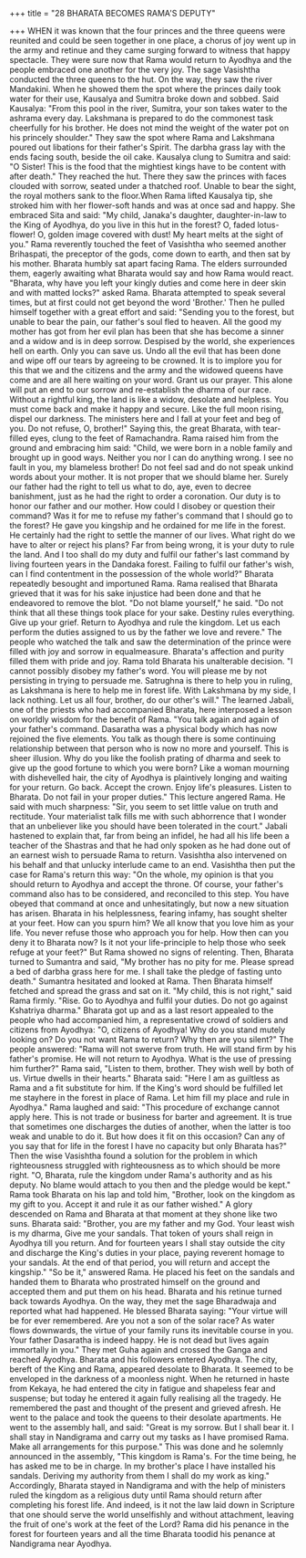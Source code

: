 +++
title = "28 BHARATA BECOMES RAMA'S DEPUTY"

+++
WHEN it was known that the four
princes and the three queens were reunited
and could be seen together in one place, a
chorus of joy went up in the army and
retinue and they came surging forward to
witness that happy spectacle. They were
sure now that Rama would return to
Ayodhya and the people embraced one
another for the very joy.
The sage Vasishtha conducted the three
queens to the hut. On the way, they saw
the river Mandakini. When he showed
them the spot where the princes daily took
water for their use, Kausalya and Sumitra
broke down and sobbed. Said Kausalya:
"From this pool in the river, Sumitra,
your son takes water to the ashrama every
day. Lakshmana is prepared to do the
commonest task cheerfully for his brother.
He does not mind the weight of the water
pot on his princely shoulder."
They saw the spot where Rama and
Lakshmana poured out libations for their
father's Spirit. The darbha grass lay with
the ends facing south, beside the oil cake.
Kausalya clung to Sumitra and said: "O
Sister! This is the food that the mightiest
kings have to be content with after death."
They reached the hut. There they saw
the princes with faces clouded with
sorrow, seated under a thatched roof.
Unable to bear the sight, the royal mothers
sank to the floor.When Rama lifted Kausalya tip, she
stroked him with her flower-soft hands
and was at once sad and happy. She
embraced Sita and said: "My child,
Janaka's daughter, daughter-in-law to the
King of Ayodhya, do you live in this hut
in the forest? O, faded lotus-flower! O,
golden image covered with dust! My heart
melts at the sight of you."
Rama reverently touched the feet of
Vasishtha who seemed another Brihaspati,
the preceptor of the gods, come down to
earth, and then sat by his mother. Bharata
humbly sat apart facing Rama. The elders
surrounded them, eagerly awaiting what
Bharata would say and how Rama would
react.
"Bharata, why have you left your
kingly duties and come here in deer skin
and with matted locks?" asked Rama.
Bharata attempted to speak several times,
but at first could not get beyond the word
'Brother.' Then he pulled himself together
with a great effort and said:
"Sending you to the forest, but unable
to bear the pain, our father's soul fled to
heaven. All the good my mother has got
from her evil plan has been that she has
become a sinner and a widow and is in
deep sorrow. Despised by the world, she
experiences hell on earth. Only you can
save us. Undo all the evil that has been
done and wipe off our tears by agreeing to
be crowned. It is to implore you for this
that we and the citizens and the army and
the widowed queens have come and are
all here waiting on your word. Grant us
our prayer. This alone will put an end to
our sorrow and re-establish the dharma of
our race. Without a rightful king, the land
is like a widow, desolate and helpless.
You must come back and make it happy
and secure. Like the full moon rising,
dispel our darkness. The ministers here
and I fall at your feet and beg of you. Do
not refuse, O, brother!"
Saying this, the great Bharata, with
tear-filled eyes, clung to the feet of
Ramachandra.
Rama raised him from the ground and
embracing him said:
"Child, we were born in a noble family
and brought up in good ways. Neither you
nor I can do anything wrong. I see no fault
in you, my blameless brother! Do not feel
sad and do not speak unkind words about
your mother. It is not proper that we
should blame her. Surely our father had
the right to tell us what to do, aye, even to
decree banishment, just as he had the right
to order a coronation. Our duty is to honor
our father and our mother. How could I
disobey or question their command? Was
it for me to refuse my father's command
that I should go to the forest? He gave you
kingship and he ordained for me life in the
forest. He certainly had the right to settle
the manner of our lives. What right do we
have to alter or reject his plans? Far from
being wrong, it is your duty to rule the
land. And I too shall do my duty and fulfil
our father's last command by living
fourteen years in the Dandaka forest.
Failing to fulfil our father's wish, can I
find contentment in the possession of the
whole world?"
Bharata repeatedly besought and
importuned Rama. Rama realised that
Bharata grieved that it was for his sake
injustice had been done and that he
endeavored to remove the blot.
"Do not blame yourself," he said. "Do
not think that all these things took place
for your sake. Destiny rules everything.
Give up your grief. Return to Ayodhya
and rule the kingdom. Let us each perform
the duties assigned to us by the father we
love and revere."
The people who watched the talk and
saw the determination of the prince were
filled with joy and sorrow in equalmeasure. Bharata's affection and purity
filled them with pride and joy.
Rama told Bharata his unalterable
decision. "I cannot possibly disobey my
father's word. You will please me by not
persisting in trying to persuade me.
Satrughna is there to help you in ruling, as
Lakshmana is here to help me in forest
life. With Lakshmana by my side, I lack
nothing. Let us all four, brother, do our
other's will."
The learned Jabali, one of the priests
who had accompanied Bharata, here
interposed a lesson on worldly wisdom for
the benefit of Rama. "You talk again and
again of your father's command.
Dasaratha was a physical body which has
now rejoined the five elements. You talk
as though there is some continuing
relationship between that person who is
now no more and yourself. This is sheer
illusion. Why do you like the foolish
prating of dharma and seek to give up the
good fortune to which you were born?
Like a woman mourning with dishevelled
hair, the city of Ayodhya is plaintively
longing and waiting for your return. Go
back. Accept the crown. Enjoy life's
pleasures. Listen to Bharata. Do not fail in
your proper duties."
This lecture angered Rama. He said
with much sharpness: "Sir, you seem to
set little value on truth and rectitude. Your
materialist talk fills me with such
abhorrence that I wonder that an
unbeliever like you should have been
tolerated in the court."
Jabali hastened to explain that, far from
being an infidel, he had all his life been a
teacher of the Shastras and that he had
only spoken as he had done out of an
earnest wish to persuade Rama to return.
Vasishtha also intervened on his behalf
and that unlucky interlude came to an end.
Vasishtha then put the case for Rama's
return this way:
"On the whole, my opinion is that you
should return to Ayodhya and accept the
throne. Of course, your father's command
also has to be considered, and reconciled
to this step. You have obeyed that
command at once and unhesitatingly, but
now a new situation has arisen. Bharata in
his helplessness, fearing infamy, has
sought shelter at your feet. How can you
spurn him? We all know that you love
him as your life. You never refuse those
who approach you for help. How then can
you deny it to Bharata now? Is it not your
life-principle to help those who seek
refuge at your feet?"
But Rama showed no signs of
relenting. Then, Bharata turned to
Sumantra and said, "My brother has no
pity for me. Please spread a bed of darbha
grass here for me. I shall take the pledge
of fasting unto death."
Sumantra hesitated and looked at
Rama. Then Bharata himself fetched and
spread the grass and sat on it.
"My child, this is not right," said Rama
firmly. "Rise. Go to Ayodhya and fulfil
your duties. Do not go against Kshatriya
dharma."
Bharata got up and as a last resort
appealed to the people who had
accompanied him, a representative crowd
of soldiers and citizens from Ayodhya:
"O, citizens of Ayodhya! Why do you
stand mutely looking on? Do you not want
Rama to return? Why then are you silent?"
The people answered: "Rama will not
swerve from truth. He will stand firm by
his father's promise. He will not return to
Ayodhya. What is the use of pressing him
further?"
Rama said, "Listen to them, brother.
They wish well by both of us. Virtue
dwells in their hearts."
Bharata said: "Here I am as guiltless as
Rama and a fit substitute for him. If the
King's word should be fulfilled let me stayhere in the forest in place of Rama. Let
him fill my place and rule in Ayodhya."
Rama laughed and said: "This
procedure of exchange cannot apply here.
This is not trade or business for barter and
agreement. It is true that sometimes one
discharges the duties of another, when the
latter is too weak and unable to do it. But
how does it fit on this occasion? Can any
of you say that for life in the forest I have
no capacity but only Bharata has?"
Then the wise Vasishtha found a
solution for the problem in which
righteousness
struggled
with
righteousness as to which should be more
right. "O, Bharata, rule the kingdom under
Rama's authority and as his deputy. No
blame would attach to you then and the
pledge would be kept."
Rama took Bharata on his lap and told
him, "Brother, look on the kingdom as my
gift to you. Accept it and rule it as our
father wished."
A glory descended on Rama and
Bharata at that moment at they shone like
two suns.
Bharata said: "Brother, you are my
father and my God. Your least wish is my
dharma, Give me your sandals. That token
of yours shall reign in Ayodhya till you
return. And for fourteen years I shall stay
outside the city and discharge the King's
duties in your place, paying reverent
homage to your sandals. At the end of that
period, you will return and accept the
kingship."
"So be it," answered Rama.
He placed his feet on the sandals and
handed them to Bharata who prostrated
himself on the ground and accepted them
and put them on his head.
Bharata and his retinue turned back
towards Ayodhya. On the way, they met
the sage Bharadwaja and reported what
had happened. He blessed Bharata saying:
"Your virtue will be for ever
remembered. Are you not a son of the
solar race? As water flows downwards,
the virtue of your family runs its
inevitable course in you. Your father
Dasaratha is indeed happy. He is not dead
but lives again immortally in you."
They met Guha again and crossed the
Ganga and reached Ayodhya. Bharata and
his followers entered Ayodhya. The city,
bereft of the King and Rama, appeared
desolate to Bharata. It seemed to be
enveloped in the darkness of a moonless
night. When he returned in haste from
Kekaya, he had entered the city in fatigue
and shapeless fear and suspense; but today
he entered it again fully realising all the
tragedy.
He remembered the past and thought of
the present and grieved afresh. He went to
the palace and took the queens to their
desolate apartments. He went to the
assembly hall, and said: "Great is my
sorrow. But I shall bear it. I shall stay in
Nandigrama and carry out my tasks as I
have
promised
Rama.
Make
all
arrangements for this purpose."
This was done and he solemnly
announced in the assembly, "This
kingdom is Rama's. For the time being, he
has asked me to be in charge. In my
brother's place I have installed his sandals.
Deriving my authority from them I shall
do my work as king."
Accordingly,
Bharata
stayed
in
Nandigrama and with the help of
ministers ruled the kingdom as a religious
duty until Rama should return after
completing his forest life. And indeed, is
it not the law laid down in Scripture that
one should serve the world unselfishly
and without attachment, leaving the fruit
of one's work at the feet of the Lord?
Rama did his penance in the forest for
fourteen years and all the time Bharata toodid his penance at Nandigrama near
Ayodhya.